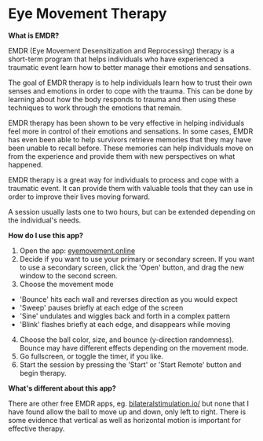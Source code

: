 # Eye Movement Therapy

**What is EMDR?**

EMDR (Eye Movement Desensitization and Reprocessing) therapy is a short-term program that helps individuals who have experienced a traumatic event learn how to better manage their emotions and sensations. 

The goal of EMDR therapy is to help individuals learn how to trust their own senses and emotions in order to cope with the trauma. This can be done by learning about how the body responds to trauma and then using these techniques to work through the emotions that remain.

EMDR therapy has been shown to be very effective in helping individuals feel more in control of their emotions and sensations. In some cases, EMDR has even been able to help survivors retrieve memories that they may have been unable to recall before. These memories can help individuals move on from the experience and provide them with new perspectives on what happened.

EMDR therapy is a great way for individuals to process and cope with a traumatic event. It can provide them with valuable tools that they can use in order to improve their lives moving forward.

A session usually lasts one to two hours, but can be extended depending on the individual's needs.

**How do I use this app?**

1. Open the app: [eyemovement.online](http://eyemovement.online)
2. Decide if you want to use your primary or secondary screen. If you want to use a secondary screen, click the 'Open' button, and drag the new window to the second screen.
3. Choose the movement mode 
  - 'Bounce' hits each wall and reverses direction as you would expect
  - 'Sweep' pauses briefly at each edge of the screen
  - 'Sine' undulates and wiggles back and forth in a complex pattern
  - 'Blink' flashes briefly at each edge, and disappears while moving
4. Choose the ball color, size, and bounce (y-direction randomness). Bounce may have different effects depending on the movement mode.
5. Go fullscreen, or toggle the timer, if you like.
6. Start the session by pressing the 'Start' or 'Start Remote' button and begin therapy.

**What's different about this app?**

There are other free EMDR apps, eg. [bilateralstimulation.io/](https://www.bilateralstimulation.io/) but none that I have found allow the ball to move up and down, only left to right.
There is some evidence that vertical as well as horizontal motion is important for effective therapy.
